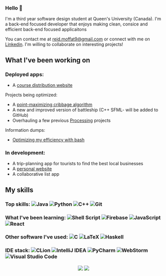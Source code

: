 ### Hello 👋

I'm a third year software design student at Queen's University (Canada). I'm a back-end focused developer that enjoys making clean, consice and efficient back-end focused applicaitons

You can contact me at reid.moffat9@gmail.com or connect with me on [Linkedin](https://www.linkedin.com/in/reid-moffat/). I'm willing to collaborate on interesting projects!

## What I've been working on

### Deployed apps:
* A [course distribution website](https://qubirdhunter.com/)

Projects being optimized:
* A [point-maximizing cribbage algorithm](https://github.com/reid-moffat/cribbage-strategy)
* A new and improved version of battleship (C++ SFML- will be added to GitHub)
* Overhauling a few previous [Processing](https://processing.org/) projects

Information dumps:
* [Optimizing my efficiency with bash](https://github.com/reid-moffat/bash-shortcuts)

### In development:
* A trip-planning app for tourists to find the best local businesses
* A [personal website](https://reid-moffat.github.io/)
* A collaborative list app

## My skills

### Top skills: ![Java](https://img.shields.io/badge/java-%23ED8B00.svg?style=for-the-badge&logo=java&logoColor=white) ![Python](https://img.shields.io/badge/python-3670A0?style=for-the-badge&logo=python&logoColor=ffdd54) ![C++](https://img.shields.io/badge/c++-%2300599C.svg?style=for-the-badge&logo=c%2B%2B&logoColor=white) ![Git](https://img.shields.io/badge/git-%23F05033.svg?style=for-the-badge&logo=git&logoColor=white)

### What I've been learning: ![Shell Script](https://img.shields.io/badge/shell_script-%23121011.svg?style=for-the-badge&logo=gnu-bash&logoColor=white) ![Firebase](https://img.shields.io/badge/firebase-%23039BE5.svg?style=for-the-badge&logo=firebase) ![JavaScript](https://img.shields.io/badge/javascript-%23323330.svg?style=for-the-badge&logo=javascript&logoColor=%23F7DF1E) ![React](https://img.shields.io/badge/react-%2320232a.svg?style=for-the-badge&logo=react&logoColor=%2361DAFB)

### Other software I've used: ![C](https://img.shields.io/badge/c-%2300599C.svg?style=for-the-badge&logo=c&logoColor=white) ![LaTeX](https://img.shields.io/badge/latex-%23008080.svg?style=for-the-badge&logo=latex&logoColor=white) ![Haskell](https://img.shields.io/badge/Haskell-5e5086?style=for-the-badge&logo=haskell&logoColor=white)

### IDE stack: ![CLion](https://img.shields.io/badge/CLion-black?style=for-the-badge&logo=clion&logoColor=white) ![IntelliJ IDEA](https://img.shields.io/badge/IntelliJIDEA-000000.svg?style=for-the-badge&logo=intellij-idea&logoColor=white) ![PyCharm](https://img.shields.io/badge/pycharm-143?style=for-the-badge&logo=pycharm&logoColor=black&color=black&labelColor=green) ![WebStorm](https://img.shields.io/badge/webstorm-143?style=for-the-badge&logo=webstorm&logoColor=white&color=black) ![Visual Studio Code](https://img.shields.io/badge/Visual%20Studio%20Code-0078d7.svg?style=for-the-badge&logo=visual-studio-code&logoColor=white)

<p align="center">
    <img align="center" src="https://github-readme-stats-mu-blond.vercel.app/api?username=reid-moffat&show_icons=true&count_private=true&show_icons=true&theme=midnight-purple">
    <img align="center" src="https://github-readme-stats-mu-blond.vercel.app/api/top-langs/?username=reid-moffat&layout=compact&card_width=250&langs_count=8&theme=midnight-purple">
</p>
